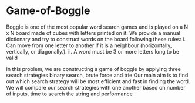 # Game-of-Boggle
Boggle is one of the most popular word search games and is played on a N x N board made of cubes with letters printed on it.
We provide a manual dictionary and try to construct words on the board following these rules:
i. Can move from one letter to another if it is a neighbour (horizontally, vertically, or diagonally.).
ii. A word must be 3 or more letters long to be valid

In this problem, we are constructing a game of boggle by applying three search strategies binary search, brute force and trie
Our main aim is to find out which search strategy will be most efficient and fast in finding the word. We will compare our search strategies with one another based on number of inputs, time to search the string and performance
